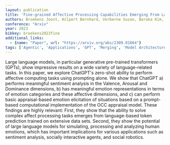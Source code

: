 ```yaml
---
layout: publication
title: 'Fine-grained Affective Processing Capabilities Emerging From Large Language Models'
authors: Broekens Joost, Hilpert Bernhard, Verberne Suzan, Baraka Kim, Gebhard Patrick, Plaat Aske
conference: "Arxiv"
year: 2023
bibkey: broekens2023fine
additional_links:
  - {name: "Paper", url: "https://arxiv.org/abs/2309.01664"}
tags: ['Agentic', 'Applications', 'GPT', 'Merging', 'Model Architecture', 'Pretraining Methods', 'Prompting', 'Transformer']
---
```

Large language models, in particular generative pre-trained transformers (GPTs), show impressive results on a wide variety of language-related tasks. In this paper, we explore ChatGPT's zero-shot ability to perform affective computing tasks using prompting alone. We show that ChatGPT a) performs meaningful sentiment analysis in the Valence, Arousal and Dominance dimensions, b) has meaningful emotion representations in terms of emotion categories and these affective dimensions, and c) can perform basic appraisal-based emotion elicitation of situations based on a prompt-based computational implementation of the OCC appraisal model. These findings are highly relevant: First, they show that the ability to solve complex affect processing tasks emerges from language-based token prediction trained on extensive data sets. Second, they show the potential of large language models for simulating, processing and analyzing human emotions, which has important implications for various applications such as sentiment analysis, socially interactive agents, and social robotics.
